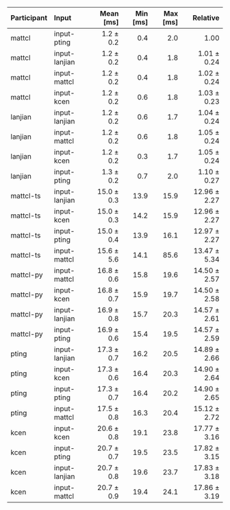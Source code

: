 | Participant | Input | Mean [ms] | Min [ms] | Max [ms] | Relative |
|:---|:---|---:|---:|---:|---:|
| mattcl | input-pting | 1.2 ± 0.2 | 0.4 | 2.0 | 1.00 |
| mattcl | input-lanjian | 1.2 ± 0.2 | 0.4 | 1.8 | 1.01 ± 0.24 |
| mattcl | input-mattcl | 1.2 ± 0.2 | 0.4 | 1.8 | 1.02 ± 0.24 |
| mattcl | input-kcen | 1.2 ± 0.2 | 0.6 | 1.8 | 1.03 ± 0.23 |
| lanjian | input-lanjian | 1.2 ± 0.2 | 0.6 | 1.7 | 1.04 ± 0.24 |
| lanjian | input-mattcl | 1.2 ± 0.2 | 0.6 | 1.8 | 1.05 ± 0.24 |
| lanjian | input-kcen | 1.2 ± 0.2 | 0.3 | 1.7 | 1.05 ± 0.24 |
| lanjian | input-pting | 1.3 ± 0.2 | 0.7 | 2.0 | 1.10 ± 0.27 |
| mattcl-ts | input-lanjian | 15.0 ± 0.3 | 13.9 | 15.9 | 12.96 ± 2.27 |
| mattcl-ts | input-kcen | 15.0 ± 0.3 | 14.2 | 15.9 | 12.96 ± 2.27 |
| mattcl-ts | input-pting | 15.0 ± 0.4 | 13.9 | 16.1 | 12.97 ± 2.27 |
| mattcl-ts | input-mattcl | 15.6 ± 5.6 | 14.1 | 85.6 | 13.47 ± 5.34 |
| mattcl-py | input-mattcl | 16.8 ± 0.6 | 15.8 | 19.6 | 14.50 ± 2.57 |
| mattcl-py | input-kcen | 16.8 ± 0.7 | 15.9 | 19.7 | 14.50 ± 2.58 |
| mattcl-py | input-lanjian | 16.9 ± 0.8 | 15.7 | 20.3 | 14.57 ± 2.61 |
| mattcl-py | input-pting | 16.9 ± 0.6 | 15.4 | 19.5 | 14.57 ± 2.59 |
| pting | input-lanjian | 17.3 ± 0.7 | 16.2 | 20.5 | 14.89 ± 2.66 |
| pting | input-kcen | 17.3 ± 0.6 | 16.4 | 20.3 | 14.90 ± 2.64 |
| pting | input-pting | 17.3 ± 0.7 | 16.4 | 20.2 | 14.90 ± 2.65 |
| pting | input-mattcl | 17.5 ± 0.8 | 16.3 | 20.4 | 15.12 ± 2.72 |
| kcen | input-kcen | 20.6 ± 0.8 | 19.1 | 23.8 | 17.77 ± 3.16 |
| kcen | input-pting | 20.7 ± 0.7 | 19.5 | 23.5 | 17.82 ± 3.15 |
| kcen | input-lanjian | 20.7 ± 0.8 | 19.6 | 23.7 | 17.83 ± 3.18 |
| kcen | input-mattcl | 20.7 ± 0.9 | 19.4 | 24.1 | 17.86 ± 3.19 |
